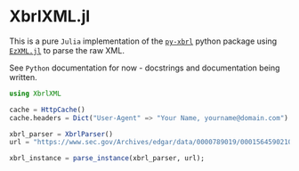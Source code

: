 # XbrlXML.jl

This is a pure `Julia` implementation of the [`py-xbrl`](https://pypi.org/project/py-xbrl/) python package using [`EzXML.jl`](https://juliapackages.com/p/ezxml) to parse the raw XML.

See `Python` documentation for now - docstrings and documentation being written. 

```julia
using XbrlXML

cache = HttpCache()
cache.headers = Dict("User-Agent" => "Your Name, yourname@domain.com")

xbrl_parser = XbrlParser()
url = "https://www.sec.gov/Archives/edgar/data/0000789019/000156459021002316/msft-10q_20201231.htm"

xbrl_instance = parse_instance(xbrl_parser, url);
```

